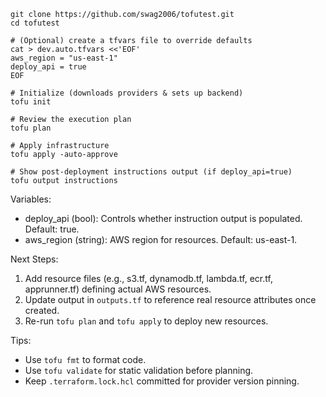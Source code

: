 ```shell
git clone https://github.com/swag2006/tofutest.git
cd tofutest

# (Optional) create a tfvars file to override defaults
cat > dev.auto.tfvars <<'EOF'
aws_region = "us-east-1"
deploy_api = true
EOF

# Initialize (downloads providers & sets up backend)
tofu init

# Review the execution plan
tofu plan

# Apply infrastructure
tofu apply -auto-approve

# Show post-deployment instructions output (if deploy_api=true)
tofu output instructions
```

Variables:
- deploy_api (bool): Controls whether instruction output is populated. Default: true.
- aws_region (string): AWS region for resources. Default: us-east-1.

Next Steps:
1. Add resource files (e.g., s3.tf, dynamodb.tf, lambda.tf, ecr.tf, apprunner.tf) defining actual AWS resources.
2. Update output in `outputs.tf` to reference real resource attributes once created.
3. Re-run `tofu plan` and `tofu apply` to deploy new resources.

Tips:
- Use `tofu fmt` to format code.
- Use `tofu validate` for static validation before planning.
- Keep `.terraform.lock.hcl` committed for provider version pinning.
